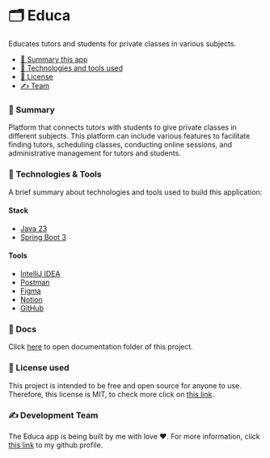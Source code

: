 # 🗂️ Educa
 Educates tutors and students for private classes in various subjects.

 - [📑 Summary this app](#📑-summary)
 - [🧰 Technologies and tools used](#🧰-technologies--tools)
 - [📝 License](#📝-license-used)
 - [✍️ Team](#✍️-development-team)

### 📑 Summary
Platform that connects tutors with students to give private classes in different subjects. This platform can include various features to facilitate finding tutors, scheduling classes, conducting online sessions, and administrative management for tutors and students.

### 🧰 Technologies & Tools
A brief summary about technologies and tools used to build this application:

#### Stack
- [Java 23](https://openjdk.org/projects/jdk/23/)
- [Spring Boot 3](https://spring.io/projects/spring-boot)

#### Tools
- [IntelliJ IDEA](https://www.jetbrains.com/pt-br/idea/download/?section=windows)
- [Postman](https://www.postman.com/downloads/)
- [Figma](https://www.figma.com/downloads/)
- [Notion](https://www.notion.so/pt-br/download)
- [GitHub](https://github.com/)

### 📂 Docs
Click [here](https://github.com/rodrigoge/educa/docs/) to open documentation folder of this project.

### 📝 License used
This project is intended to be free and open source for anyone to use. Therefore, this license is MIT, to check more click on [this link](https://github.com/rodrigoge/educa/blob/main/LICENSE).

### ✍️ Development Team
The Educa app is being built by me with love ❤️. For more information, click [this link](https://github.com/rodrigoge) to my github profile.